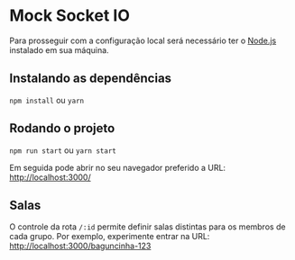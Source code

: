 # Mock Socket IO

Para prosseguir com a configuração local será necessário ter o [Node.js](https://nodejs.org/en/) instalado em sua máquina.

## Instalando as dependências

`npm install` ou `yarn`

## Rodando o projeto

`npm run start` ou `yarn start`

Em seguida pode abrir no seu navegador preferido a URL:
<http://localhost:3000/>

## Salas

O controle da rota `/:id` permite definir salas distintas para os membros de cada grupo.
Por exemplo, experimente entrar na URL:
<http://localhost:3000/baguncinha-123>
